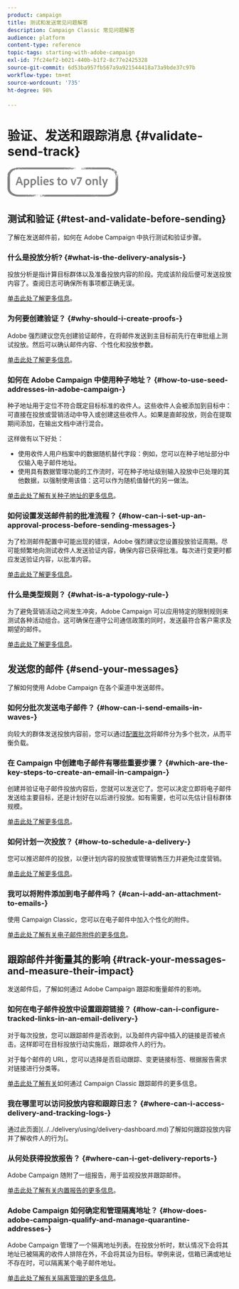 ```yaml
---
product: campaign
title: 测试和发送常见问题解答
description: Campaign Classic 常见问题解答
audience: platform
content-type: reference
topic-tags: starting-with-adobe-campaign
exl-id: 7fc24ef2-b021-440b-b1f2-8c77e2425328
source-git-commit: 6d53ba957fb567a9a921544418a73a9bde37c97b
workflow-type: tm+mt
source-wordcount: '735'
ht-degree: 98%

---
```


# 验证、发送和跟踪消息 {#validate-send-track}

![](../../assets/v7-only.svg)

## 测试和验证 {#test-and-validate-before-sending}

了解在发送邮件前，如何在 Adobe Campaign 中执行测试和验证步骤。

### 什么是投放分析? {#what-is-the-delivery-analysis-}

投放分析是指计算目标群体以及准备投放内容的阶段。完成该阶段后便可发送投放内容了。查阅日志可确保所有事项都正确无误。

[单击此处了解更多信息](../../delivery/using/steps-validating-the-delivery.md)。

### 为何要创建验证？ {#why-should-i-create-proofs-}

Adobe 强烈建议您先创建验证邮件，在将邮件发送到主目标前先行在审批组上测试投放。然后可以确认邮件内容、个性化和投放参数。

[单击此处了解更多信息](../../delivery/using/steps-validating-the-delivery.md#sending-a-proof)。

### 如何在 Adobe Campaign 中使用种子地址？ {#how-to-use-seed-addresses-in-adobe-campaign-}

种子地址用于定位不符合既定目标标准的收件人。这些收件人会被添加到目标中：可直接在投放或营销活动中导入或创建这些收件人。如果是直邮投放，则会在提取期间添加，在输出文档中进行混合。

这样做有以下好处：

* 使用收件人用户档案中的数据随机替代字段：例如，您可以在种子地址部分中仅输入电子邮件地址。
* 使用具有数据管理功能的工作流时，可在种子地址级别输入投放中已处理的其他数据，以强制使用该值：这可以作为随机值替代的另一做法。

[单击此处了解有关种子地址的更多信息](../../delivery/using/about-seed-addresses.md)。

### 如何设置发送邮件前的批准流程？ {#how-can-i-set-up-an-approval-process-before-sending-messages-}

为了检测邮件配置中可能出现的错误，Adobe 强烈建议您设置投放验证周期。尽可能频繁地向测试收件人发送验证内容，确保内容已获得批准。每次进行变更时都应发送验证内容，以批准内容。

[单击此处了解更多信息](../../delivery/using/steps-validating-the-delivery.md#sending-a-proof)。

### 什么是类型规则？ {#what-is-a-typology-rule-}

为了避免营销活动之间发生冲突，Adobe Campaign 可以应用特定的限制规则来测试各种活动组合。这可确保在遵守公司通信政策的同时，发送最符合客户需求及期望的邮件。

[单击此处了解更多信息](../../campaign-opt/using/about-campaign-typologies.md)。

## 发送您的邮件 {#send-your-messages}

了解如何使用 Adobe Campaign 在各个渠道中发送邮件。

### 如何分批次发送电子邮件？ {#how-can-i-send-emails-in-waves-}

向较大的群体发送投放内容前，您可以通过[配置批次](../../delivery/using/steps-sending-the-delivery.md#sending-using-multiple-waves)将邮件分为多个批次，从而平衡负载。

### 在 Campaign 中创建电子邮件有哪些重要步骤？ {#which-are-the-key-steps-to-create-an-email-in-campaign-}

创建并验证电子邮件投放内容后，您就可以发送它了。您可以决定立即将电子邮件发送给主要目标，还是计划好在以后进行投放。如有需要，也可以先估计目标群体规模。

[单击此处了解更多信息](../../delivery/using/steps-validating-the-delivery.md#sending-a-proof)。

### 如何计划一次投放？ {#how-to-schedule-a-delivery-}

您可以推迟邮件的投放，以便计划内容的投放或管理销售压力并避免过度营销。

[单击此处了解更多信息](../../delivery/using/steps-sending-the-delivery.md#scheduling-the-delivery-sending)。

### 我可以将附件添加到电子邮件吗？ {#can-i-add-an-attachment-to-emails-}

使用 Campaign Classic，您可以在电子邮件中加入个性化的附件。

[单击此处了解有关电子邮件附件的更多信息](../../delivery/using/attaching-files.md)。

## 跟踪邮件并衡量其的影响 {#track-your-messages-and-measure-their-impact}

发送邮件后，了解如何通过 Adobe Campaign 跟踪和衡量邮件的影响。

### 如何在电子邮件投放中设置跟踪链接？ {#how-can-i-configure-tracked-links-in-an-email-delivery-}

对于每次投放，您可以跟踪邮件是否收到，以及邮件内容中插入的链接是否被点击。这样即可在目标投放行动实施后，跟踪收件人的行为。

对于每个邮件的 URL，您可以选择是否启动跟踪、变更链接标签、根据报告需求对链接进行分类等。

[单击此处了解有关](../../delivery/using/about-message-tracking.md)如何通过 Campaign Classic 跟踪邮件的更多信息。

### 我在哪里可以访问投放内容和跟踪日志？ {#where-can-i-access-delivery-and-tracking-logs-}

通过此页面](../../delivery/using/delivery-dashboard.md)了解如何跟踪投放内容并了解收件人的行为[。

### 从何处获得投放报告？ {#where-can-i-get-delivery-reports-}

Adobe Campaign 随附了一组报告，用于监视投放并跟踪邮件。

[单击此处了解有关内置报告的更多信息](../../reporting/using/delivery-reports.md)。

### Adobe Campaign 如何确定和管理隔离地址？ {#how-does-adobe-campaign-qualify-and-manage-quarantine-addresses-}

Adobe Campaign 管理了一个隔离地址列表。在投放分析时，默认情况下会将其地址已被隔离的收件人排除在外，不会将其设为目标。举例来说，信箱已满或地址不存在时，可以隔离某个电子邮件地址。

[单击此处了解有关隔离管理的更多信息](../../delivery/using/understanding-quarantine-management.md)。
